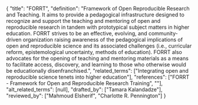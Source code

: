 {
    "title": "FORRT",
    "definition": "Framework of Open Reproducible Research and Teaching. It aims to provide a pedagogical infrastructure designed to recognize and support the teaching and mentoring of open and reproducible research in tandem with prototypical subject matters in higher education. FORRT strives to be an effective, evolving, and community-driven organization raising awareness of the pedagogical implications of open and reproducible science and its associated challenges (i.e., curricular reform, epistemological uncertainty, methods of education). FORRT also advocates for the opening of teaching and mentoring materials as a means to facilitate access, discovery, and learning to those who otherwise would be educationally disenfranchised.",
    "related_terms": ["Integrating open and reproducible science tenets into higher education"],
    "references": ["FORRT - Framework for Open and Reproducible Research Training", ""],
    "alt_related_terms": [null],
    "drafted_by": ["Tamara Kalandadze"],
    "reviewed_by": ["Mahmoud Elsherif", "Charlotte R. Pennington"]
  }

